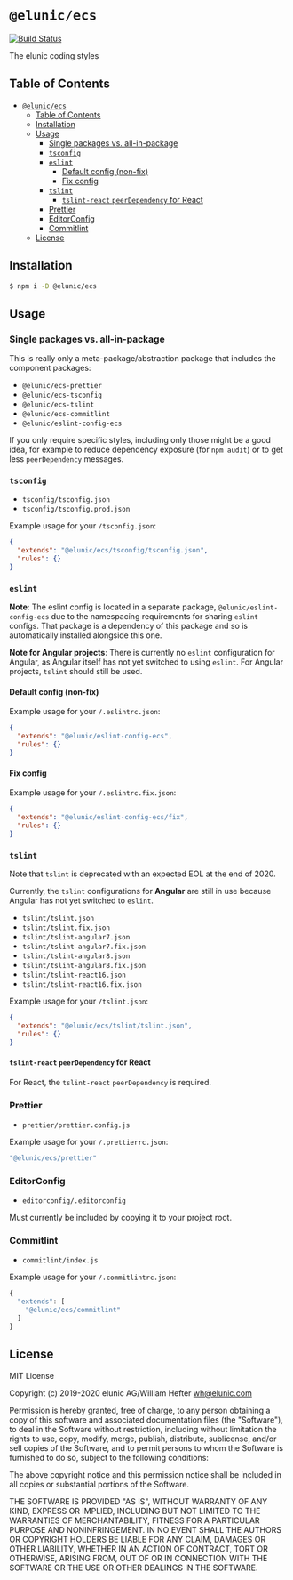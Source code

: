 # `@elunic/ecs`

[![Build Status](https://travis-ci.org/elunic/ecs.svg?branch=master)](https://travis-ci.org/elunic/ecs)

The elunic coding styles

## Table of Contents

- [`@elunic/ecs`](#elunicecs)
  - [Table of Contents](#table-of-contents)
  - [Installation](#installation)
  - [Usage](#usage)
    - [Single packages vs. all-in-package](#single-packages-vs-all-in-package)
    - [`tsconfig`](#tsconfig)
    - [`eslint`](#eslint)
      - [Default config (non-fix)](#default-config-non-fix)
      - [Fix config](#fix-config)
    - [`tslint`](#tslint)
      - [`tslint-react` `peerDependency` for React](#tslint-react-peerdependency-for-react)
    - [Prettier](#prettier)
    - [EditorConfig](#editorconfig)
    - [Commitlint](#commitlint)
  - [License](#license)

## Installation

```bash
$ npm i -D @elunic/ecs
```

## Usage

### Single packages vs. all-in-package

This is really only a meta-package/abstraction package that includes the component packages:

* `@elunic/ecs-prettier`
* `@elunic/ecs-tsconfig`
* `@elunic/ecs-tslint`
* `@elunic/ecs-commitlint`
* `@elunic/eslint-config-ecs`

If you only require specific styles, including only those might be a good idea, for example to reduce
dependency exposure (for `npm audit`) or to get less `peerDependency` messages.

### `tsconfig`

- `tsconfig/tsconfig.json`
- `tsconfig/tsconfig.prod.json`

Example usage for your `/tsconfig.json`:

```json
{
  "extends": "@elunic/ecs/tsconfig/tsconfig.json",
  "rules": {}
}
```

### `eslint`

**Note**: The eslint config is located in a separate package, `@elunic/eslint-config-ecs` due to the
namespacing requirements for sharing `eslint` configs. That package is a dependency of this package
and so is automatically installed alongside this one.

**Note for Angular projects**: There is currently no `eslint` configuration for Angular, as Angular itself
has not yet switched to using `eslint`. For Angular projects, `tslint` should still be used.

#### Default config (non-fix)

Example usage for your `/.eslintrc.json`:

```json
{
  "extends": "@elunic/eslint-config-ecs",
  "rules": {}
}
```

#### Fix config

Example usage for your `/.eslintrc.fix.json`:

```json
{
  "extends": "@elunic/eslint-config-ecs/fix",
  "rules": {}
}
```

### `tslint`

Note that `tslint` is deprecated with an expected EOL at the end of 2020.

Currently, the `tslint` configurations for **Angular** are still in use because Angular has
not yet switched to `eslint`.

- `tslint/tslint.json`
- `tslint/tslint.fix.json`
- `tslint/tslint-angular7.json`
- `tslint/tslint-angular7.fix.json`
- `tslint/tslint-angular8.json`
- `tslint/tslint-angular8.fix.json`
- `tslint/tslint-react16.json`
- `tslint/tslint-react16.fix.json`

Example usage for your `/tslint.json`:

```json
{
  "extends": "@elunic/ecs/tslint/tslint.json",
  "rules": {}
}
```

#### `tslint-react` `peerDependency` for React

For React, the `tslint-react` `peerDependency` is required.

### Prettier

- `prettier/prettier.config.js`

Example usage for your `/.prettierrc.json`:

```javascript
"@elunic/ecs/prettier"
```

### EditorConfig

- `editorconfig/.editorconfig`

Must currently be included by copying it to your project root.

### Commitlint

- `commitlint/index.js`

Example usage for your `/.commitlintrc.json`:

```javascript
{
  "extends": [
    "@elunic/ecs/commitlint"
  ]
}
```

## License

MIT License

Copyright (c) 2019-2020 elunic AG/William Hefter <wh@elunic.com>

Permission is hereby granted, free of charge, to any person obtaining a copy
of this software and associated documentation files (the "Software"), to deal
in the Software without restriction, including without limitation the rights
to use, copy, modify, merge, publish, distribute, sublicense, and/or sell
copies of the Software, and to permit persons to whom the Software is
furnished to do so, subject to the following conditions:

The above copyright notice and this permission notice shall be included in all
copies or substantial portions of the Software.

THE SOFTWARE IS PROVIDED "AS IS", WITHOUT WARRANTY OF ANY KIND, EXPRESS OR
IMPLIED, INCLUDING BUT NOT LIMITED TO THE WARRANTIES OF MERCHANTABILITY,
FITNESS FOR A PARTICULAR PURPOSE AND NONINFRINGEMENT. IN NO EVENT SHALL THE
AUTHORS OR COPYRIGHT HOLDERS BE LIABLE FOR ANY CLAIM, DAMAGES OR OTHER
LIABILITY, WHETHER IN AN ACTION OF CONTRACT, TORT OR OTHERWISE, ARISING FROM,
OUT OF OR IN CONNECTION WITH THE SOFTWARE OR THE USE OR OTHER DEALINGS IN THE
SOFTWARE.
